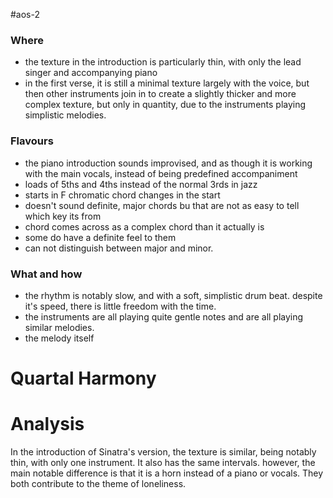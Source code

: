 #aos-2
### Where
- the texture in the introduction is particularly thin, with only the lead singer and accompanying piano 
- in the first verse, it is still a minimal texture largely with the voice, but then other instruments join in to create a slightly thicker and more complex texture, but only in quantity, due to the instruments playing simplistic melodies. 

### Flavours
- the piano introduction sounds improvised, and as though it is working with the main vocals, instead of being predefined accompaniment 
- loads of 5ths and 4ths instead of the normal 3rds in jazz
- starts in F chromatic chord changes in the start
- doesn't sound definite, major chords bu that are not as easy to tell which key its from
- chord comes across as a complex chord than it actually is
- some do have a definite feel to them
- can not distinguish between major and minor. 

### What and how
- the rhythm is notably slow, and with a soft, simplistic drum beat. despite it's speed, there is little freedom with the time. 
- the instruments are all playing quite gentle notes and are all playing similar melodies. 
- the melody itself 

# Quartal Harmony


# Analysis

In the introduction of Sinatra's version, the texture is similar, being notably thin, with only one instrument. It also has the same intervals. however, the main notable difference is that it is a horn instead of a piano or vocals. They both contribute to the theme of loneliness. 
